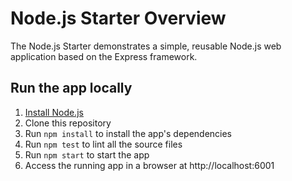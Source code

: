 # Node.js Starter Overview

The Node.js Starter demonstrates a simple, reusable Node.js web application based on the Express framework.

## Run the app locally

1. [Install Node.js](https://nodejs.org/en/download/)
2. Clone this repository
3. Run `npm install` to install the app's dependencies
4. Run `npm test` to lint all the source files
5. Run `npm start` to start the app
6. Access the running app in a browser at http://localhost:6001
